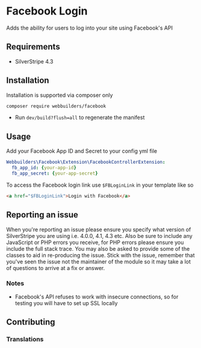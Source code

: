 Facebook Login
=================

Adds the ability for users to log into your site using Facebook's API

## Requirements

* SilverStripe 4.3

## Installation

Installation is supported via composer only

```sh
composer require webbuilders/facebook
```

* Run `dev/build?flush=all` to regenerate the manifest

## Usage

Add your Facebook App ID and Secret to your config yml file

```yml
Webbuilders\Facebook\Extension\FacebookControllerExtension:
  fb_app_id: {your-app-id}
  fb_app_secret: {your-app-secret}
```

To access the Facebook login link use `$FBLoginLink` in your template like so

```html
<a href="$FBLoginLink">Login with Facebook</a>
```

## Reporting an issue

When you're reporting an issue please ensure you specify what version of SilverStripe you are using i.e. 4.0.0,
4.1, 4.3 etc. Also be sure to include any JavaScript or PHP errors you receive, for PHP errors please ensure
you include the full stack trace. You may also be asked to provide some of the classes to aid in re-producing the
issue. Stick with the issue, remember that you've seen the issue not the maintainer of the module so it may take a lot of 
questions to arrive at a fix or answer.

### Notes

* Facebook's API refuses to work with insecure connections, so for testing you will have to set up SSL locally

## Contributing

### Translations

